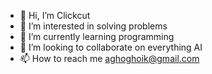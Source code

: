 - 👋 Hi, I’m Clickcut
- 👀 I’m interested in solving problems
- 🌱 I’m currently learning programming
- 💞️ I’m looking to collaborate on everything AI
- 📫 How to reach me aghoghoik@gmail.com

<!---
Freshodd/Freshodd is a ✨ special ✨ repository because its `README.md` (this file) appears on your GitHub profile.
You can click the Preview link to take a look at your changes.
--->
